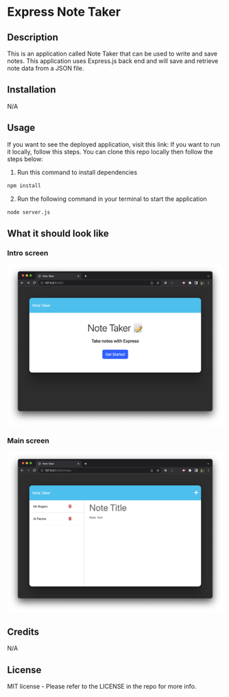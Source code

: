 # Express Note Taker
## Description
This is an application called Note Taker that can be used to write and save notes. This application uses Express.js back end and will save and retrieve note data from a JSON file.
## Installation
N/A
## Usage
If you want to see the deployed application, visit this link: 
If you want to run it locally, follow this steps. You can clone this repo locally then follow the steps below:
1. Run this command to install dependencies
```bash
npm install
```
2. Run the following command in your terminal to start the application
```bash
node server.js
```
## What it should look like
### Intro screen
![A screenshot of the desktop view](public/assets/img/notes-intro.png)

### Main screen
![A screenshot of the desktop view](public/assets/img/notes-main-screen.png)
## Credits
N/A
## License
MIT license - Please refer to the LICENSE in the repo for more info.